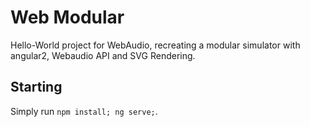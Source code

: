 # Web Modular
Hello-World project for WebAudio, recreating a modular simulator with angular2, Webaudio API and SVG Rendering.

## Starting 
Simply run `npm install; ng serve;`.